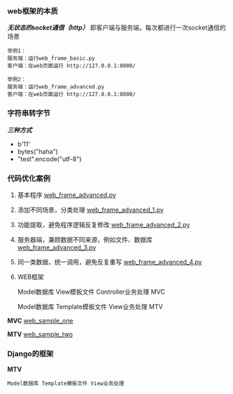 ### web框架的本质
***无状态的socket通信（http）***  即客户端与服务端，每次都进行一次socket通信的场景

	举例1：
	服务端：运行web_frame_basic.py
	客户端：在web页面运行 http://127.0.0.1:8000/
	
	举例2：
	服务端：运行web_frame_advanced.py
	客户端：在web页面运行 http://127.0.0.1:8000/


### 字符串转字节
***三种方式***

- b'11'
- bytes("haha")
- "test".encode("utf-8")


### 代码优化案例
1. 基本程序
[web_frame_advanced.py](https://github.com/liuxingrichu/web_advanced/blob/master/web_frame_advanced.py)
2. 添加不同场景，分类处理
[web_frame_advanced_1.py](https://github.com/liuxingrichu/web_advanced/blob/master/web_frame_advanced_1.py)
3. 功能提取，避免程序逻辑反复修改
[web_frame_advanced_2.py](https://github.com/liuxingrichu/web_advanced/blob/master/web_frame_advanced_2.py)
4. 服务器端，兼顾数据不同来源，例如文件、数据库
[web_frame_advanced_3.py](https://github.com/liuxingrichu/web_advanced/blob/master/web_frame_advanced_3.py)
5. 同一类数据，统一调用，避免反复重写
[web_frame_advanced_4.py](https://github.com/liuxingrichu/web_advanced/blob/master/web_frame_advanced_4.py)
6. WEB框架

	Model数据库 View模板文件 Controller业务处理 MVC

	Model数据库 Template模板文件 View业务处理 MTV

**MVC** [web_sample_one](https://github.com/liuxingrichu/web_advanced/tree/master/web_sample_one)

**MTV** [web_sample_two](https://github.com/liuxingrichu/web_advanced/tree/master/web_sample_two)


### Django的框架
**MTV**
	
	Model数据库 Template模板文件 View业务处理
